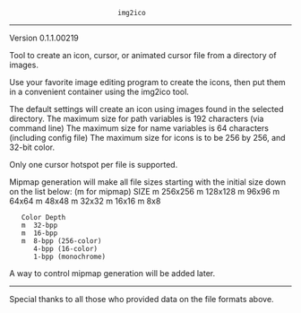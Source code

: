                                img2ico
___________________________________________________________________________________________
Version 0.1.1.00219

Tool to create an icon, cursor, or animated cursor file from a directory of images.

Use your favorite image editing program to create the icons, then put them in a convenient
container using the img2ico tool.

The default settings will create an icon using images found in the selected directory.
The maximum size for path variables is 192 characters (via command line)
The maximum size for name variables is 64 characters (including config file)
The maximum size for icons is to be 256 by 256, and 32-bit color.

Only one cursor hotspot per file is supported.

Mipmap generation will make all file sizes starting with the initial size down on the list below:
(m for mipmap)
          SIZE
       m  256x256
       m  128x128
       m  96x96
       m  64x64
       m  48x48
       m  32x32
       m  16x16
       m  8x8

	   Color Depth
	   m  32-bpp
	   m  16-bpp
	   m  8-bpp (256-color)
	      4-bpp (16-color)
		  1-bpp (monochrome)

A way to control mipmap generation will be added later.

___________________________________________________________________________________________

Special thanks to all those who provided data on the file formats above.